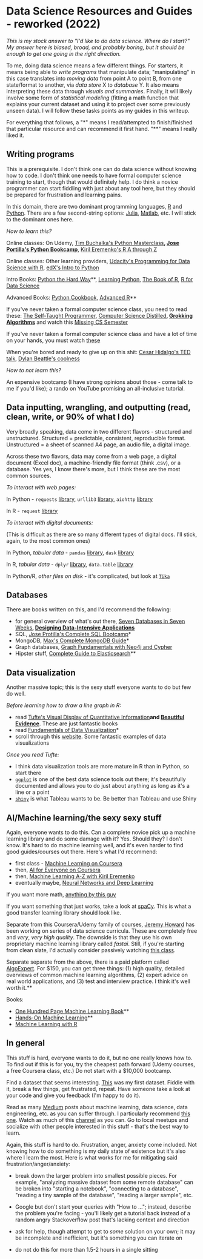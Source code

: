 # Data Science Resources and Guides - reworked (2022)

_This is my stock answer to "I'd like to do data science. Where do I start?" My answer here is biased, broad, and probably boring, but it should be enough to get one going in the right direction._

To me, doing data science means a few different things. For starters, it means being able to _write programs_ that manipulate data; "manipulating" in this case translates into _moving data_ from point A to point B, from one state/format to another, via _data store_ X to _database_ Y. It also means interpreting these data through _visuals and summaries_. Finally, it will likely involve some form of _statistical modeling_ (fitting a math function that explains your current dataset and using it to project over some previously unseen data). I will follow these tasks points as my guides in this writeup.

For everything that follows, a "*" means I read/attempted to finish/finished that particular resource and can recommend it first hand. "**" means I really liked it.

## Writing programs

This is a prerequisite. I don't think one can do data science without knowing how to code. I don't think one needs to have formal computer science training to start, though that would definitely help. I do think a novice programmer can start fiddling with just about any tool here, but they should be prepared for frustration and learning pains.

In this domain, there are two dominant programming languages, [R](https://www.r-project.org/about.html) and [Python](https://www.python.org/). There are a few second-string options: [Julia](https://julialang.org/), [Matlab](https://www.mathworks.com/products/matlab.html), etc. I will stick to the dominant ones here.

_How to learn this?_

Online classes: On Udemy, [Tim Buchalka's Python Masterclass](https://www.udemy.com/course/python-the-complete-python-developer-course/)**, [Jose Portilla's Python Bookcamp](https://www.udemy.com/course/complete-python-bootcamp/)**, [Kiril Eremenko's R A through Z](https://www.udemy.com/course/machinelearning/)

Online classes: Other learning providers, [Udacity's Programming for Data Science with R](https://www.udacity.com/course/programming-for-data-science-nanodegree-with-R--nd118), [edX's Intro to Python](https://www.edx.org/course/introduction-to-python-for-data-science-2)

Intro Books: [Python the Hard Way](https://www.amazon.com/Learn-Python-Hard-Way-Introduction/dp/0134692888/)**, [Learning Python](https://www.amazon.com/Learning-Python-5th-Mark-Lutz/dp/1449355730/), [The Book of R](https://www.amazon.com/Book-First-Course-Programming-Statistics/dp/1593276516/), [R for Data Science](https://www.amazon.com/Data-Science-Transform-Visualize-Model/dp/1491910399/)

Advanced Books: [Python Cookbook](https://www.amazon.com/Python-Cookbook-Third-David-Beazley/dp/1449340377/), [Advanced R](https://www.amazon.com/gp/product/0815384572/)**

If you've never taken a formal computer science class, you need to read these: [The Self-Taught Programmer](https://www.amazon.com/Self-Taught-Programmer-Definitive-Programming-Professionally/dp/0999685902/), [Computer Science Distilled](https://www.amazon.com/Computer-Science-Distilled-Computational-Problems/dp/0997316020/)**, [Grokking Algorithms](https://www.amazon.com/Grokking-Algorithms-illustrated-programmers-curious/dp/1617292230/)** and watch this [Missing CS Semester](https://www.youtube.com/c/MissingSemester)

If you've never taken a formal computer science class and have a lot of time on your hands, you must watch [these](https://www.youtube.com/c/cs50)

When you're bored and ready to give up on this shit: [Cesar Hidalgo's TED talk](https://www.youtube.com/watch?v=CyGWML6cI_k), [Dylan Beattle's coolness](https://www.youtube.com/watch?v=gdSlcxxYAA8)

_How to not learn this?_

An expensive bootcamp (I have strong opinions about those - come talk to me if you'd like); a rando on YouTube promising an all-inclusive tutorial.

## Data inputting, wrangling, and outputting (read, clean, write, or 90% of what I do)

Very broadly speaking, data come in two different flavors - structured and unstructured. Structured = predictable, consistent, reproducible format. Unstructured = a sheet of scanned A4 page, an audio file, a digital image.

Across these two flavors, data may come from a web page, a digital document (Excel doc), a machine-friendly file format (think .csv), or a database. Yes yes, I know there's more, but I think these are the most common sources.

_To interact with web pages:_

In Python - `requests` [library](https://realpython.com/python-requests/), `urllib3` [library](https://docs.python.org/3/library/urllib.html), `aiohttp` [library](https://docs.aiohttp.org/en/v3.0.1/)

In R - `request` [library](https://www.rdocumentation.org/packages/request/versions/0.1.0)

_To interact with digital documents:_

(This is difficult as there are so many different types of digital docs. I'll stick, again, to the most common ones)

In Python, _tabular data_ - `pandas` [library](https://pandas.pydata.org/pandas-docs/stable/), `dask` [library](https://dask.org/)

In R, _tabular data_ - `dplyr` [library](https://dplyr.tidyverse.org/), `data.table` [library](https://cran.r-project.org/web/packages/data.table/vignettes/datatable-intro.html)

In Python/R, _other files on disk_ - it's complicated, but look at [`Tika`](https://tika.apache.org/)

## Databases

There are books written on this, and I'd recommend the following:

* for general overview of what's out there, [Seven Databases in Seven Weeks](https://www.amazon.com/Seven-Databases-Weeks-Modern-Movement/dp/1680502530/)**, [Designing Data-Intensive Applications](https://www.amazon.com/Designing-Data-Intensive-Applications-Reliable-Maintainable/dp/1449373321/)**
* SQL, [Jose Protilla's Complete SQL Bootcamp](https://www.udemy.com/course/the-complete-sql-bootcamp/)*
* MongoDB, [Max's Complete MongoDB Guide](https://www.udemy.com/course/mongodb-the-complete-developers-guide/)*
* Graph databases, [Graph Fundamentals with Neo4j and Cypher](https://www.udemy.com/course/neo4j-foundations/)
* Hipster stuff, [Complete Guide to Elasticsearch](https://www.udemy.com/course/elasticsearch-complete-guide/)**

## Data visualization

Another massive topic; this is the sexy stuff everyone wants to do but few do well.

_Before learning how to draw a line graph in R:_

* read [Tufte's Visual Display of Quantitative Information](https://www.amazon.com/Visual-Display-Quantitative-Information/dp/0961392142/)**and [Beautiful Evidence](https://www.amazon.com/Beautiful-Evidence-Edward-R-Tufte/dp/0961392177/2)**. These are just fantastic books
* read [Fundamentals of Data Visualization](https://www.amazon.com/Fundamentals-Data-Visualization-Informative-Compelling/dp/1492031089/)*
* scroll through this [website](https://bost.ocks.org/mike/). Some fantastic examples of data visualizations

_Once you read Tufte:_

* I think data visualization tools are more mature in R than in Python, so start there
* [`ggplot`](https://ggplot2.tidyverse.org/index.html) is one of the best data science tools out there; it's beautifully documented and allows you to do just about anything as long as it's a line or a point
* [`shiny`](https://shiny.rstudio.com/) is what Tableau wants to be. Be better than Tableau and use Shiny

## AI/Machine learning/the sexy sexy stuff

Again, everyone wants to do this. Can a complete novice pick up a machine learning library and do some damage with it? Yes. Should they? I don't know. It's hard to do machine learning well, and it's even harder to find good guides/courses out there. Here's what I'd recommend:

* first class - [Machine Learning on Coursera](https://www.coursera.org/learn/machine-learning)
* then, [AI for Everyone on Coursera](https://www.coursera.org/learn/ai-for-everyone)
* then, [Machine Learning A-Z with Kiril Eremenko](https://www.udemy.com/course/machinelearning/)
* eventually maybe, [Neural Networks and Deep Learning](https://www.coursera.org/learn/neural-networks-deep-learning)

If you want more math, [anything by this guy](https://www.udemy.com/user/lazy-programmer/)

If you want something that just works, take a look at [spaCy](https://spacy.io/). This is what a good transfer learning library should look like.

Separate from this Coursera/Udemy family of courses, [Jeremy Howard](https://www.fast.ai/about/) has been working on series of data science curricula. These are completely free and _very_, _very high quality_. The downside is that they use his own proprietary machine learning library called _fastai_. Still, if you're starting from clean slate, I'd actually consider passively watching [this class](https://course.fast.ai/).

Separate separate from the above, there is a paid platform called [AlgoExpert](https://www.algoexpert.io/). For $150, you can get three things: (1) high quality, detailed overviews of common machine learning algorithms, (2) expert advice on real world applications, and (3) test and interview practice. I think it's well worth it.**

Books:

* [One Hundred Page Machine Learning Book](https://www.amazon.com/Hundred-Page-Machine-Learning-Book/dp/199957950X/)**
* [Hands-On Machine Learning](https://www.amazon.com/Hands-Machine-Learning-Scikit-Learn-TensorFlow/dp/1492032646/)**
* [Machine Learning with R](https://www.amazon.com/Machine-Learning-techniques-predictive-modeling/dp/1788295862/)

## In general

This stuff is hard, everyone wants to do it, but no one really knows how to. To find out if this is for you, try the cheapest path forward (Udemy courses, a free Coursera class, etc.) Do not start with a $10,000 bootcamp.

Find a dataset that seems interesting. [This](https://www.transtats.bts.gov/DL_SelectFields.asp?Table_ID=236) was my first dataset. Fiddle with it, break a few things, get frustrated, repeat. Have someone take a look at your code and give you feedback (I'm happy to do it).

Read as many [Medium](https://medium.com/) posts about machine learning, data science, data engineering, etc. as you can suffer through. I particularly recommend [this one](https://kozyrkov.medium.com/). Watch as much of this [channel](https://www.youtube.com/channel/UCtxCXg-UvSnTKPOzLH4wJaQ) as you can. Go to local meetups and socialize with other people interested in this stuff - that's the best way to learn.

Again, this stuff is hard to do. Frustration, anger, anxiety come included. Not knowing how to do something is my daily state of existence but it's also where I learn the most. Here is what works for me for mitigating said frustration/anger/anxiety:

* break down the larger problem into smallest possible pieces. For example, "analyzing massive dataset from some remote database" can be broken into "starting a notebook", "connecting to a database", "reading a tiny sample of the database", "reading a larger sample", etc.

* Google but don't start your queries with "How to ..."; instead, describe the problem you're facing - you'll likely get a tutorial back instead of a random angry Stackoverflow post that's lacking context and direction

* ask for help, though attempt to get to _some_ solution on your own; it may be incomplete and inefficient, but it's something you can iterate on

* do not do this for more than 1.5-2 hours in a single sitting
